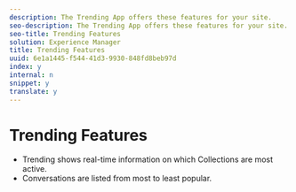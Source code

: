 ```yaml
---
description: The Trending App offers these features for your site.
seo-description: The Trending App offers these features for your site.
seo-title: Trending Features
solution: Experience Manager
title: Trending Features
uuid: 6e1a1445-f544-41d3-9930-848fd8beb97d
index: y
internal: n
snippet: y
translate: y
---
```


# Trending Features


<a id="section_sbf_15m_5y"></a>


* Trending shows real-time information on which Collections are most active.
* Conversations are listed from most to least popular.
